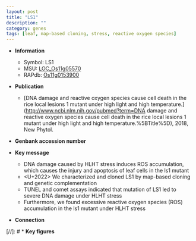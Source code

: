 ```yaml
---
layout: post
title: "LS1"
description: ""
category: genes
tags: [leaf, map-based cloning, stress, reactive oxygen species]
---
```


* **Information**  
    + Symbol: LS1  
    + MSU: [LOC_Os11g05570](http://rice.plantbiology.msu.edu/cgi-bin/ORF_infopage.cgi?orf=LOC_Os11g05570)  
    + RAPdb: [Os11g0153900](http://rapdb.dna.affrc.go.jp/viewer/gbrowse_details/irgsp1?name=Os11g0153900)  

* **Publication**  
    + [DNA damage and reactive oxygen species cause cell death in the rice local lesions 1 mutant under high light and high temperature.](http://www.ncbi.nlm.nih.gov/pubmed?term=DNA damage and reactive oxygen species cause cell death in the rice local lesions 1 mutant under high light and high temperature.%5BTitle%5D), 2018, New Phytol.

* **Genbank accession number**  

* **Key message**  
    + DNA damage caused by HLHT stress induces ROS accumulation, which causes the injury and apoptosis of leaf cells in the ls1 mutant
    + <U+2022> We characterized and cloned LS1 by map-based cloning and genetic complementation
    + TUNEL and comet assays indicated that mutation of LS1 led to severe DNA damage under HLHT stress
    + Furthermore, we found excessive reactive oxygen species (ROS) accumulation in the ls1 mutant under HLHT stress

* **Connection**  

[//]: # * **Key figures**  


